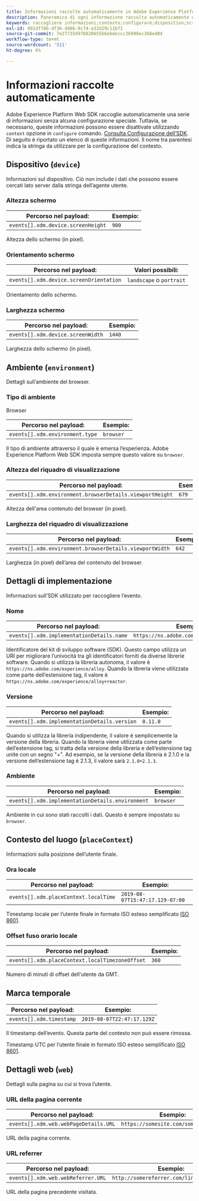 ```yaml
---
title: Informazioni raccolte automaticamente in Adobe Experience Platform Web SDK
description: Panoramica di ogni informazione raccolta automaticamente dall’SDK di Adobe Experience Platform.
keywords: raccogliere informazioni;contesto;configurare;dispositivo;screenHeight;screenHeight;screenOrientation;screenWidth;screen Width;screen Width;ambiente;viewportHeight;viewport Height;viewportWidth;viewport Width;crowserDetails;dettagli browser;implementazioneDetails;dettagli implementazione;nome;versione;placeContext;localTime;localTimezoneOffset;local Timezone;Offset fuso orario locale;timestamp;web;url;webPageDetails;web Page Details;webReferrer;web Referrer;orizzontale;portrait;
exl-id: 901df786-df36-4986-9c74-a32d29c11b71
source-git-commit: 7e27735697882065566ebdeccc36998ec368e404
workflow-type: tm+mt
source-wordcount: '511'
ht-degree: 6%

---
```


# Informazioni raccolte automaticamente

Adobe Experience Platform Web SDK raccoglie automaticamente una serie di informazioni senza alcuna configurazione speciale. Tuttavia, se necessario, queste informazioni possono essere disattivate utilizzando `context` opzione in `configure` comando. [Consulta Configurazione dell’SDK](../fundamentals/configuring-the-sdk.md). Di seguito è riportato un elenco di queste informazioni. Il nome tra parentesi indica la stringa da utilizzare per la configurazione del contesto.

## Dispositivo (`device`)

Informazioni sul dispositivo. Ciò non include i dati che possono essere cercati lato server dalla stringa dell’agente utente.

### Altezza schermo

| **Percorso nel payload:** | **Esempio:** |
| ---------------------------------- | ------------ |
| `events[].xdm.device.screenHeight` | `900` |

Altezza dello schermo (in pixel).

### Orientamento schermo

| **Percorso nel payload:** | **Valori possibili:** |
| --------------------------------------- | ------------------------- |
| `events[].xdm.device.screenOrientation` | `landscape` o `portrait` |

Orientamento dello schermo.

### Larghezza schermo

| **Percorso nel payload:** | **Esempio:** |
| --------------------------------- | ------------ |
| `events[].xdm.device.screenWidth` | `1440` |

Larghezza dello schermo (in pixel).

## Ambiente (`environment`)

Dettagli sull’ambiente del browser.

### Tipo di ambiente

Browser

| **Percorso nel payload:** | **Esempio:** |
| ------------------------------- | ------------ |
| `events[].xdm.environment.type` | `browser` |

Il tipo di ambiente attraverso il quale è emersa l’esperienza. Adobe Experience Platform Web SDK imposta sempre questo valore su `browser`.

### Altezza del riquadro di visualizzazione

| **Percorso nel payload:** | **Esempio:** |
| -------------------------------------------------------- | ------------ |
| `events[].xdm.environment.browserDetails.viewportHeight` | `679` |

Altezza dell&#39;area contenuto del browser (in pixel).

### Larghezza del riquadro di visualizzazione

| **Percorso nel payload:** | **Esempio:** |
| ------------------------------------------------------- | ------------ |
| `events[].xdm.environment.browserDetails.viewportWidth` | `642` |

Larghezza (in pixel) dell’area del contenuto del browser.

## Dettagli di implementazione

Informazioni sull’SDK utilizzato per raccogliere l’evento.

### Nome

| **Percorso nel payload:** | **Esempio:** |
| ----------------------------------------- | --------------------------------------- |
| `events[].xdm.implementationDetails.name` | `https://ns.adobe.com/experience/alloy` |

Identificatore del kit di sviluppo software (SDK).  Questo campo utilizza un URI per migliorare l’univocità tra gli identificatori forniti da diverse librerie software. Quando si utilizza la libreria autonoma, il valore è `https://ns.adobe.com/experience/alloy`. Quando la libreria viene utilizzata come parte dell’estensione tag, il valore è `https://ns.adobe.com/experience/alloy+reactor`.

### Versione

| **Percorso nel payload:** | **Esempio:** |
| -------------------------------------------- | ------------ |
| `events[].xdm.implementationDetails.version` | `0.11.0` |

Quando si utilizza la libreria indipendente, il valore è semplicemente la versione della libreria. Quando la libreria viene utilizzata come parte dell’estensione tag, si tratta della versione della libreria e dell’estensione tag unite con un segno &quot;+&quot;. Ad esempio, se la versione della libreria è 2.1.0 e la versione dell’estensione tag è 2.1.3, il valore sarà `2.1.0+2.1.3`.

### Ambiente

| **Percorso nel payload:** | **Esempio:** |
| ------------------------------------------------ | ------------ |
| `events[].xdm.implementationDetails.environment` | `browser` |

Ambiente in cui sono stati raccolti i dati. Questo è sempre impostato su `browser`.

## Contesto del luogo (`placeContext`)

Informazioni sulla posizione dell’utente finale.

### Ora locale

| **Percorso nel payload:** | **Esempio:** |
| ------------------------------------- | ------------------------------- |
| `events[].xdm.placeContext.localTime` | `2019-08-07T15:47:17.129-07:00` |

Timestamp locale per l’utente finale in formato ISO esteso semplificato [ISO 8601](https://tools.ietf.org/html/rfc3339#section-5.6).

### Offset fuso orario locale

| **Percorso nel payload:** | **Esempio:** |
| ----------------------------------------------- | ------------ |
| `events[].xdm.placeContext.localTimezoneOffset` | `360` |

Numero di minuti di offset dell&#39;utente da GMT.

## Marca temporale

| **Percorso nel payload:** | **Esempio:** |
| ------------------------ | -------------------------- |
| `events[].xdm.timestamp` | `2019-08-07T22:47:17.129Z` |

Il timestamp dell’evento.  Questa parte del contesto non può essere rimossa.

Timestamp UTC per l’utente finale in formato ISO esteso semplificato [ISO 8601](https://tools.ietf.org/html/rfc3339#section-5.6).

## Dettagli web (`web`)

Dettagli sulla pagina su cui si trova l’utente.

### URL della pagina corrente

| **Percorso nel payload:** | **Esempio:** |
| ------------------------------------- | ------------------------------------ |
| `events[].xdm.web.webPageDetails.URL` | `https://somesite.com/somepage.html` |

URL della pagina corrente.

### URL referrer

| **Percorso nel payload:** | **Esempio:** |
| ---------------------------------- | ----------------------------------------- |
| `events[].xdm.web.webReferrer.URL` | `http://somereferrer.com/linkedpage.html` |

URL della pagina precedente visitata.
